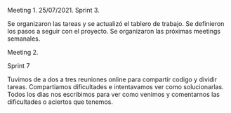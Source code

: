 


Meeting 1. 25/07/2021. Sprint 3.

Se organizaron las tareas y se actualizó el tablero de trabajo. Se definieron los pasos a seguir con el proyecto. Se organizaron las próximas meetings semanales. 

Meeting 2. 

Sprint 7

Tuvimos de a dos a tres reuniones online para compartir codigo y dividir tareas.
Compartiamos dificultades e intentavamos ver como solucionarlas.
Todos los dias nos escribimos para ver como venimos y comentarnos las dificultades o aciertos que tenemos.
